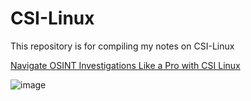 # CSI-Linux

This repository is for compiling my notes on CSI-Linux

[Navigate OSINT Investigations Like a Pro with CSI Linux](https://osintph.medium.com/navigate-osint-investigations-like-a-pro-with-csi-linux-88bce660b2f7) 

![image](https://github.com/ShreeluSantosh/CSI-Linux/assets/94289402/3443e6b0-1cab-4bd9-8255-ee9c69c2e9c1)
